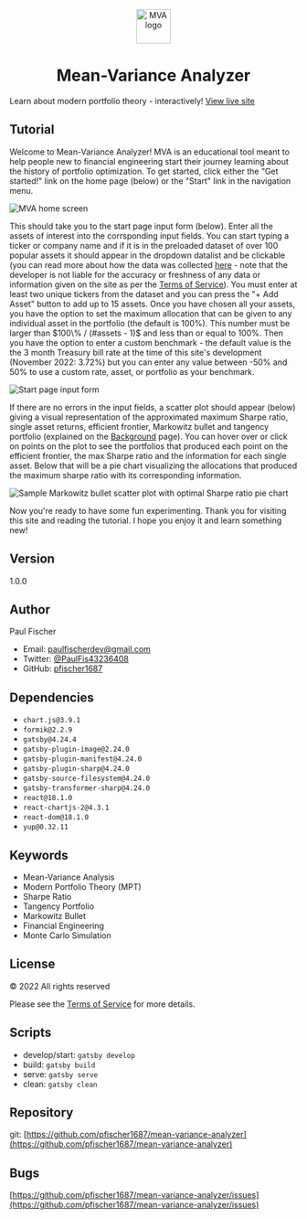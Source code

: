 <p align="center">
  <a href="https://mvanalyzer.dev/">
    <img alt="MVA logo" src="./src/favicon.png" width="60" />
  </a>
</p>
<h1 align="center">
  Mean-Variance Analyzer
</h1>

Learn about modern portfolio theory - interactively! [View live site](https://mvanalyzer.dev/)

## Tutorial

Welcome to Mean-Variance Analyzer! MVA is an educational tool meant to
help people new to financial engineering start their journey learning
about the history of portfolio optimization. To get started, click
either the "Get started!" link on the home page (below) or the "Start"
link in the navigation menu.

<img src="../images/tutorial-home.png" alt="MVA home screen">

This should take you to the start page input form (below). Enter all
the assets of interest into the corrsponding input fields. You can
start typing a ticker or company name and if it is in the preloaded
dataset of over 100 popular assets it should appear in the dropdown
datalist and be clickable (you can read more about how the data was
collected [here](https://github.com/pfischer1687/get-json-data-for-mva) -
note that the developer is not liable for the accuracy or freshness
of any data or information given on the site as per the
[Terms of Service](https://mvanalyzer.dev/terms/)). You must enter at least
two unique tickers from the dataset and you can press the "+ Add
Asset" button to add up to 15 assets. Once you have chosen all your
assets, you have the option to set the maximum allocation that can be
given to any individual asset in the portfolio (the default is 100%).
This number must be larger than $100\% / (#assets - 1)$ and less than or
equal to 100%. Then you have the option to enter a custom benchmark -
the default value is the the 3 month Treasury bill rate at the time of
this site's development (November 2022: 3.72%) but you can enter any
value between -50% and 50% to use a custom rate, asset, or portfolio
as your benchmark.

<img src="../images/tutorial-input-form.png" alt="Start page input form">

If there are no errors in the input fields, a scatter plot should
appear (below) giving a visual representation of the approximated
maximum Sharpe ratio, single asset returns, efficient frontier,
Markowitz bullet and tangency portfolio (explained on the
[Background](https://mvanalyzer.dev/background/) page). You can hover over or
click on points on the plot to see the portfolios that produced each
point on the efficient frontier, the max Sharpe ratio and the
information for each single asset. Below that will be a pie chart
visualizing the allocations that produced the maximum sharpe ratio
with its corresponding information.

<img src="../images/tutorial-optimizer.png" alt="Sample Markowitz bullet scatter plot with optimal Sharpe ratio pie chart">

Now you're ready to have some fun experimenting. Thank you for
visiting this site and reading the tutorial. I hope you enjoy it and
learn something new!

## Version

1.0.0

## Author

Paul Fischer

- Email: paulfischerdev@gmail.com
- Twitter: [@PaulFis43236408](https://twitter.com/PaulFis43236408)
- GitHub: [pfischer1687](https://github.com/pfischer1687)

## Dependencies

- `chart.js@3.9.1`
- `formik@2.2.9`
- `gatsby@4.24.4`
- `gatsby-plugin-image@2.24.0`
- `gatsby-plugin-manifest@4.24.0`
- `gatsby-plugin-sharp@4.24.0`
- `gatsby-source-filesystem@4.24.0`
- `gatsby-transformer-sharp@4.24.0`
- `react@18.1.0`
- `react-chartjs-2@4.3.1`
- `react-dom@18.1.0`
- `yup@0.32.11`

## Keywords

- Mean-Variance Analysis
- Modern Portfolio Theory (MPT)
- Sharpe Ratio
- Tangency Portfolio
- Markowitz Bullet
- Financial Engineering
- Monte Carlo Simulation

## License

© 2022 All rights reserved

Please see the [Terms of Service](https://mvanalyzer.dev/terms/) for more details.

## Scripts

- develop/start: `gatsby develop`
- build: `gatsby build`
- serve: `gatsby serve`
- clean: `gatsby clean`

## Repository

git: [https://github.com/pfischer1687/mean-variance-analyzer](https://github.com/pfischer1687/mean-variance-analyzer)

## Bugs

[https://github.com/pfischer1687/mean-variance-analyzer/issues](https://github.com/pfischer1687/mean-variance-analyzer/issues)
